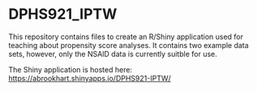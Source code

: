 # DPHS921_IPTW

This repository contains files to create an R/Shiny application used for teaching about propensity score analyses.  It contains two example data sets, however, only the NSAID data is currently suitble for use.

The Shiny application is hosted here: https://abrookhart.shinyapps.io/DPHS921-IPTW/
